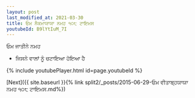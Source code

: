 ```yaml
---
layout: post
last_modified_at: 2021-03-30
title: ਓਮ ਨੈਕਮਾਯਾਯਾ ਨਮਹ ੧੦੮ ਟਾਇਮਸ
youtubeId: B9lYtIuM_7I
---
```

 
 
 ਓਮ ਜਾਤੀਨੇ ਨਮਹ  
 
 -  ਜਿਸਨੇ ਵਾਲਾਂ ਨੂੰ ਚਟਾਇਆ ਹੋਇਆ ਹੈ 
 
  
 
  
 
 
 
 
 
 


{% include youtubePlayer.html id=page.youtubeId %}
 
[Next]({{ site.baseurl }}{% link  split2/_posts/2015-06-29-ਓਮ ਵੀਤਾਬ੍ਹਯਾਯਾ ਨਮਹ ੧੦੮ ਟਾਇਮਸ.md%})
 
